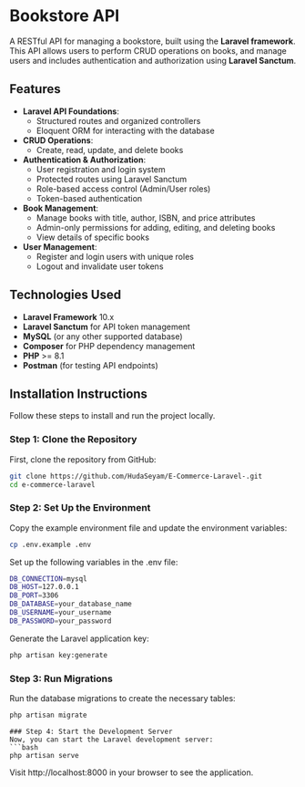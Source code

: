 # Bookstore API

A RESTful API for managing a bookstore, built using the **Laravel framework**. This API allows users to perform CRUD operations on books, and manage users and includes authentication and authorization using **Laravel Sanctum**.

## Features

- **Laravel API Foundations**: 
  - Structured routes and organized controllers
  - Eloquent ORM for interacting with the database
- **CRUD Operations**:
  - Create, read, update, and delete books
- **Authentication & Authorization**:
  - User registration and login system
  - Protected routes using Laravel Sanctum
  - Role-based access control (Admin/User roles)
  - Token-based authentication
- **Book Management**:
  - Manage books with title, author, ISBN, and price attributes
  - Admin-only permissions for adding, editing, and deleting books
  - View details of specific books
- **User Management**:
  - Register and login users with unique roles
  - Logout and invalidate user tokens

## Technologies Used

- **Laravel Framework** 10.x
- **Laravel Sanctum** for API token management
- **MySQL** (or any other supported database)
- **Composer** for PHP dependency management
- **PHP** >= 8.1
- **Postman** (for testing API endpoints)

  
## Installation Instructions

Follow these steps to install and run the project locally.

### Step 1: Clone the Repository
First, clone the repository from GitHub:
```bash
git clone https://github.com/HudaSeyam/E-Commerce-Laravel-.git
cd e-commerce-laravel
```

### Step 2: Set Up the Environment
Copy the example environment file and update the environment variables:
```bash
cp .env.example .env
```
Set up the following variables in the .env file:
```bash
DB_CONNECTION=mysql
DB_HOST=127.0.0.1
DB_PORT=3306
DB_DATABASE=your_database_name
DB_USERNAME=your_username
DB_PASSWORD=your_password
```
Generate the Laravel application key:
```bash
php artisan key:generate
```

### Step 3: Run Migrations
Run the database migrations to create the necessary tables:
```bash
php artisan migrate
```
```
### Step 4: Start the Development Server
Now, you can start the Laravel development server:
```bash
php artisan serve
```
Visit http://localhost:8000 in your browser to see the application.
